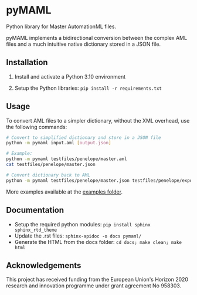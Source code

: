 # pyMAML
Python library for Master AutomationML files.

pyMAML implements a bidirectional conversion between the complex AML files and a much intuitive native dictionary stored in a JSON file.



## Installation

1. Install and activate a Python 3.10 environment

2. Setup the Python libraries: `pip install -r requirements.txt`



## Usage

To convert AML files to a simpler dictionary, without the XML overhead, use the following commands:

```bash
# Convert to simplified dictionary and store in a JSON file
python -m pymaml input.aml [output.json]

# Example:
python -m pymaml testfiles/penelope/master.aml
cat testfiles/penelope/master.json

# Convert dictionary back to AML
python -m pymaml testfiles/penelope/master.json testfiles/penelope/exported.aml
```

More examples available at the [examples folder](examples).




## Documentation

- Setup the required python modules: `pip install sphinx sphinx_rtd_theme`
- Update the .rst files: `sphinx-apidoc -o docs pymaml/`
- Generate the HTML from the docs folder: `cd docs; make clean; make html`



## Acknowledgements

This project has received funding from the European Union's Horizon 2020 research and innovation programme under grant agreement No 958303.
